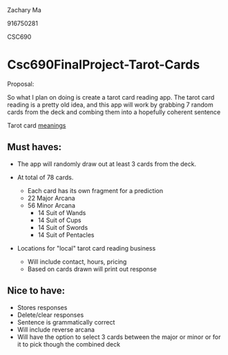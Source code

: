 Zachary Ma

916750281

CSC690

# Csc690FinalProject-Tarot-Cards

Proposal:

So what I plan on doing is create a tarot card reading app. The tarot card reading is a pretty old idea, and this app will work by grabbing 7 random cards from the deck and combing them into a hopefully coherent sentence

Tarot card [meanings](https://labyrinthos.co/blogs/tarot-card-meanings-list)

## Must haves:
- The app will randomly draw out at least 3 cards from the deck.

- At total of 78 cards. 
	- Each card has its own fragment for a prediction
	- 22 Major Arcana
	- 56 Minor Arcana
		- 14 Suit of Wands
		- 14 Suit of Cups
		- 14 Suit of Swords
		- 14 Suit of Pentacles 


- Locations for "local" tarot card reading business
	- Will include contact, hours, pricing
	- Based on cards drawn will print out response

## Nice to have:
- Stores responses
- Delete/clear responses
- Sentence is grammatically correct
- Will include reverse arcana
- Will have the option to select 3 cards between the major or minor or for it to pick though the combined deck
